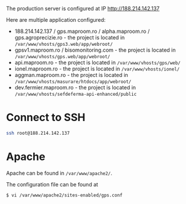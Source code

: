 The production server is configured at IP http://188.214.142.137

Here are multiple application configured:

- 188.214.142.137 / gps.maproom.ro / alpha.maproom.ro / gps.agroprecizie.ro - the project is located in `/var/www/vhosts/gps3.web/app/webroot/`
- gpsv1.maproom.ro /  bisomonitoring.com - the project is located in `/var/www/vhosts/gps.web/app/webroot/`
- api.maproom.ro - the project is located in `/var/www/vhosts/gps/web/`
- ionel.maproom.ro - the project is located in `/var/www/vhosts/ionel/`
- aggman.maproom.ro - the project is located in `/var/www/vhosts/masurare/htdocs/app/webroot/`
- dev.fermier.maproom.ro - the project is located in `/var/www/vhosts/sefdeferma-api-enhanced/public`

# Connect to SSH

```sh
ssh root@188.214.142.137
```

# Apache

Apache can be found in `/var/www/apache2/`. 

The configuration file can be found at 

```sh
$ vi /var/www/apache2/sites-enabled/gps.conf 
```